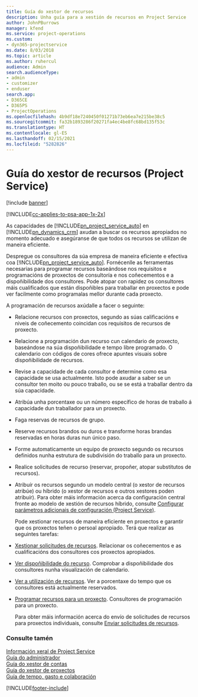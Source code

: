 ```yaml
---
title: Guía do xestor de recursos
description: Unha guía para a xestión de recursos en Project Service
author: JohnPBurrows
manager: kfend
ms.service: project-operations
ms.custom:
- dyn365-projectservice
ms.date: 8/03/2018
ms.topic: article
ms.author: ruhercul
audience: Admin
search.audienceType:
- admin
- customizer
- enduser
search.app:
- D365CE
- D365PS
- ProjectOperations
ms.openlocfilehash: 4b9df18e7240450f01271b73eb6ea7e215be38c5
ms.sourcegitcommit: fa32b1893286f20271fa4ec4be8fc68bd135f53c
ms.translationtype: HT
ms.contentlocale: gl-ES
ms.lasthandoff: 02/15/2021
ms.locfileid: "5282826"
---
```

# <a name="resource-manager-guide-project-service"></a>Guía do xestor de recursos (Project Service)

[!include [banner](../includes/psa-now-project-operations.md)]

[!INCLUDE[cc-applies-to-psa-app-1x-2x](../includes/cc-applies-to-psa-app-1x-2x.md)]

As capacidades de [!INCLUDE[pn_project_service_auto](../includes/pn-project-service-auto.md)] en [!INCLUDE[pn_dynamics_crm](../includes/pn-dynamics-crm.md)] axudan a buscar os recursos apropiados no momento adecuado e asegúranse de que todos os recursos se utilizan de maneira eficiente.  
  
 Despregue os consultores da súa empresa de maneira eficiente e efectiva coa [!INCLUDE[pn_project_service_auto](../includes/pn-project-service-auto.md)]. Fornécenlle as ferramentas necesarias para programar recursos baseándose nos requisitos e programacións de proxectos de consultoría e nos coñecementos e a dispoñibilidade dos consultores. Pode atopar con rapidez os consultores máis cualificados que están dispoñibles para traballar en proxectos e pode ver facilmente como programalas mellor durante cada proxecto.  
  
 A programación de recursos axúdalle a facer o seguinte:  
  
- Relacione recursos con proxectos, segundo as súas calificacións e niveis de coñecemento coincidan cos requisitos de recursos de proxecto.  
  
- Relacione a programación dun recurso cun calendario de proxecto, baseándose na súa dispoñibilidade e tempo libre programado. O calendario con códigos de cores ofrece apuntes visuais sobre dispoñibilidade de recursos.  
  
- Revise a capacidade de cada consultor e determine como esa capacidade se usa actualmente. Isto pode axudar a saber se un consultor ten moito ou pouco traballo, ou se se está a traballar dentro da súa capacidade.  
  
- Atribúa unha porcentaxe ou un número específico de horas de traballo á capacidade dun traballador para un proxecto.  
  
- Faga reservas de recursos de grupo.  
  
- Reserve recursos brandos ou duros e transforme horas brandas reservadas en horas duras nun único paso.  
  
- Forme automaticamente un equipo de proxecto segundo os recursos definidos nunha estrutura de subdivisión do traballo para un proxecto.  
  
- Realice solicitudes de recurso (reservar, propoñer, atopar substitutos de recursos).  
  
- Atribuír os recursos segundo un modelo central (o xestor de recursos atribúe) ou híbrido (o xestor de recursos e outros xestores poden atribuír). Para obter máis información acerca da configuración central fronte ao modelo de xestión de recursos híbrido, consulte [Configurar parámetros adicionais de configuración (Project Service)](../psa/configure-additional-parameters-settings.md).  
  
  Pode xestionar recursos de maneira eficiente en proxectos e garantir que os proxectos teñen o persoal apropiado. Terá que realizar as seguintes tarefas:  
  
- [Xestionar solicitudes de recursos](../psa/manage-resource-requests.md). Relacionar os coñecementos e as cualificacións dos consultores cos proxectos apropiados.  
  
- [Ver dispoñibilidade do recurso](../psa/view-resource-availability.md). Comprobar a dispoñibilidade dos consultores nunha visualización de calendario.  
  
- [Ver a utilización de recursos](../psa/view-resource-utilization.md). Ver a porcentaxe do tempo que os consultores está actualmente reservados.  
  
- [Programar recursos para un proxecto](../psa/schedule-resources-project.md). Consultores de programación para un proxecto.  
  
  Para obter máis información acerca do envío de solicitudes de recursos para proxectos individuais, consulte [Enviar solicitudes de recursos](../psa/submit-resource-requests.md).  
  
### <a name="see-also"></a>Consulte tamén  
 [Información xeral de Project Service](../psa/overview.md)   
 [Guía do administrador](../psa/admin-guide.md)   
 [Guía do xestor de contas](../psa/account-manager-guide.md)   
 [Guía do xestor de proxectos](../psa/project-manager-guide.md)   
 [Guía de tempo, gasto e colaboración](../psa/time-expense-collaboration-guide.md)


[!INCLUDE[footer-include](../includes/footer-banner.md)]